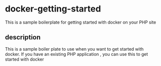 # docker-getting-started
This is a sample boilerplate for getting started with docker on your PHP site

## description
This is a sample boiler plate to use when you want to get started with docker. If you have an existing PHP application , you can use this to get started with docker
